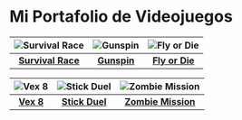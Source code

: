 # Mi Portafolio de Videojuegos

| ![Survival Race](https://link_a_tu_imagen_survival_race.jpg) | ![Gunspin](https://link_a_tu_imagen_gunspin.jpg) | ![Fly or Die](https://link_a_tu_imagen_fly_or_die.jpg) |
|:------------------------------------------------------------:|:------------------------------------------------:|:----------------------------------------------------:|
| [**Survival Race**](https://link_a_tu_juego_survival_race)    | [**Gunspin**](https://link_a_tu_juego_gunspin)    | [**Fly or Die**](https://link_a_tu_juego_fly_or_die)  |

| ![Vex 8](https://link_a_tu_imagen_vex_8.jpg)                  | ![Stick Duel](https://link_a_tu_imagen_stick_duel.jpg) | ![Zombie Mission](https://link_a_tu_imagen_zombie_mission.jpg) |
|:------------------------------------------------------------:|:----------------------------------------------------:|:-------------------------------------------------------------:|
| [**Vex 8**](https://link_a_tu_juego_vex_8)                    | [**Stick Duel**](https://link_a_tu_juego_stick_duel)  | [**Zombie Mission**](https://link_a_tu_juego_zombie_mission)   |
